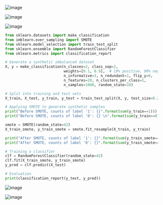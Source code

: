 ![image](https://github.com/user-attachments/assets/0dbb7e00-784d-4854-9166-367f2f90010d)

![image](https://github.com/user-attachments/assets/f9d9257e-28e0-4fee-8bb5-25bb680704fb)

![image](https://github.com/user-attachments/assets/50e1649b-8477-4c0f-8000-d520b40b5736)

```python
from sklearn.datasets import make_classification
from imblearn.over_sampling import SMOTE
from sklearn.model_selection import train_test_split
from sklearn.ensemble import RandomForestClassifier
from sklearn.metrics import classification_report

# Generate a synthetic imbalanced dataset
X, y = make_classification(n_classes=2, class_sep=2,
                           weights=[0.1, 0.9],  # 10% positive, 90% negative
                           n_informative=3, n_redundant=1, flip_y=0,
                           n_features=20, n_clusters_per_class=1,
                           n_samples=1000, random_state=10)

# Split into training and test sets
X_train, X_test, y_train, y_test = train_test_split(X, y, test_size=0.25, random_state=42)

# Applying SMOTE to generate synthetic samples
print("Before SMOTE, counts of label '1': {}".format(sum(y_train==1)))
print("Before SMOTE, counts of label '0': {} \n".format(sum(y_train==0)))

smote = SMOTE(random_state=42)
X_train_smote, y_train_smote = smote.fit_resample(X_train, y_train)

print("After SMOTE, counts of label '1': {}".format(sum(y_train_smote==1)))
print("After SMOTE, counts of label '0': {}".format(sum(y_train_smote==0)))

# Training a classifier
clf = RandomForestClassifier(random_state=42)
clf.fit(X_train_smote, y_train_smote)
y_pred = clf.predict(X_test)

# Evaluation
print(classification_report(y_test, y_pred))
```
![image](https://github.com/user-attachments/assets/b28a1e6b-a2a3-4957-91e4-7b66c85a8c1d)

![image](https://github.com/user-attachments/assets/182a8b9a-c841-4e55-b842-4986a955b260)






